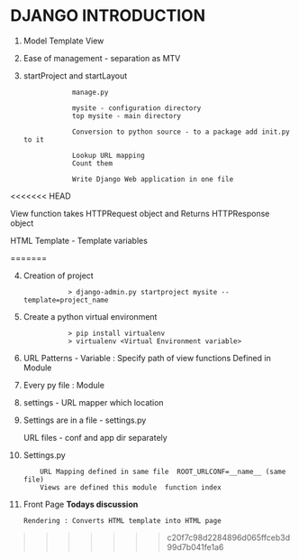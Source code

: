 # DJANGO INTRODUCTION

1. Model Template View

2. Ease of management - separation as MTV

3. startProject and startLayout

                   manage.py

                   mysite - configuration directory
                   top mysite - main directory

                   Conversion to python source - to a package add init.py to it

                   Lookup URL mapping
                   Count them

                   Write Django Web application in one file
<<<<<<< HEAD


View function takes HTTPRequest object
and Returns HTTPResponse object


HTML Template - Template variables
     
=======
                   
4. Creation of project 
 
                  > django-admin.py startproject mysite --template=project_name
                  
5. Create a python virtual environment 
 
                  > pip install virtualenv
                  > virtualenv <Virtual Environment variable>
 
6. URL Patterns - Variable : 
                  Specify path of view functions 
                  Defined in Module 

7. Every py file  : Module
 
8. settings - URL mapper which location 

9. Settings are in a file - settings.py
   
   URL files - conf and app dir separately 
   
10. Settings.py 

            URL Mapping defined in same file  ROOT_URLCONF=__name__ (same file)
            Views are defined this module  function index 
          
11. Front Page __Todays discussion__

        Rendering : Converts HTML template into HTML page
        
>>>>>>> c20f7c98d2284896d065ffceb3d99d7b041fe1a6
